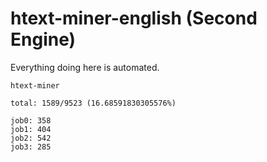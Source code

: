 # htext-miner-english (Second Engine)

Everything doing here is automated.

```
htext-miner

total: 1589/9523 (16.68591830305576%)

job0: 358
job1: 404
job2: 542
job3: 285
```